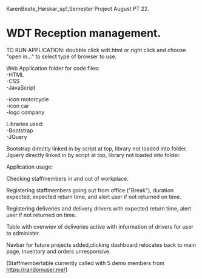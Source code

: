 KarenBeate_Høiskar_sp1,Semester Project August PT 22.  
  
# WDT Reception management.  
  
TO RUN APPLICATION: doubble click wdt.html or right click and choose "open in..." to select type of browser to use.  
  
Web Application folder for code files:  
-HTML   
-CSS   
-JavaScript  
  
-icon motorcycle  
-icon car  
-logo company  
  
Libraries used:  
-Bootstrap  
-JQuery  
  
Bootstrap directly linked in by script at top, library not loaded into folder.  
Jquery directly linked in by script at top, library not loaded into folder.  
  
Application usage:  
  
Checking staffmembers in and out of workplace.  
  
Registering staffmembers going out from office.("Break"), duration expected, expected return time, and alert user if not returned on time.  
  
Registering deliveries and delivery drivers with expected return time, alert user if not returned on time.  
  
Table with overwiev of deliveries active with information of drivers for user to administer.  
  
Navbar for future projects added,clicking dashboard relocates back to main page, inventory and orders unresponsive.  
  
(Staffmembertable currently called with 5 demo members from https://randomuser.me/)  
